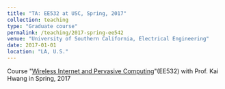 ```yaml
---
title: "TA: EE532 at USC, Spring, 2017"
collection: teaching
type: "Graduate course"
permalink: /teaching/2017-spring-ee542
venue: "University of Southern California, Electrical Engineering"
date: 2017-01-01
location: "LA, U.S."
---
```


Course "[Wireless Internet and Pervasive Computing](https://web-app.usc.edu/soc/syllabus/20171/31277.pdf)"(EE532) with Prof. Kai Hwang in Spring, 2017
